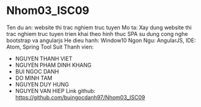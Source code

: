 # Nhom03_ISC09
Ten du an: website thi trac nghiem truc tuyen
Mo ta: Xay dung website thi trac nghiem truc tuyen trien khai theo hinh thuc SPA su dung cong nghe bootstrap va angularjs 
He dieu hanh: Window10 Ngon Ngu: AngularJS, IDE: Atom, Spring Tool Suit
Thanh vien: 
- NGUYEN THANH VIET
- NGUYEN PHAM DINH KHANG
- BUI NGOC DANH
- DO MINH TAM
- NGUYEN DUY HUNG
- NGUYEN VAN HIEP
Link github: https://github.com/buingocdanh97/Nhom03_ISC09
